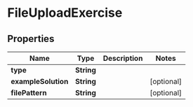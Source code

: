 

# FileUploadExercise


## Properties

| Name | Type | Description | Notes |
|------------ | ------------- | ------------- | -------------|
|**type** | **String** |  |  |
|**exampleSolution** | **String** |  |  [optional] |
|**filePattern** | **String** |  |  [optional] |



